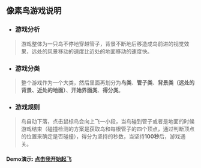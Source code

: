 ## 像素鸟游戏说明
* ### 游戏分析
>游戏整体为一只鸟不停地穿越管子，背景不断地后移造成鸟前进的视觉效果，远处的风景移动的速度比近处的地面移动的速度快。
* ### 游戏分类
>整个游戏作为一个大类，然后里面再划分为**鸟类**、**管子类**、**背景类（远处的背景、近处的地面）**、**开始界面类**、**得分类**。
* ### 游戏规则
>鸟自动下落，点击鼠标鸟会向上飞一小段，当鸟碰到管子或者是地面的时候游戏结束（碰撞检测的方案是获取鸟和每根管子的四个顶点，通过判断顶点的位置来确定是否碰撞），得分为坚持的秒数，当坚持**100秒**后，游戏通关。
#### Demo演示:    [点击我开始起飞](https://chenchunyang123.github.io/Canvas-flyBird-demo/index.html)
